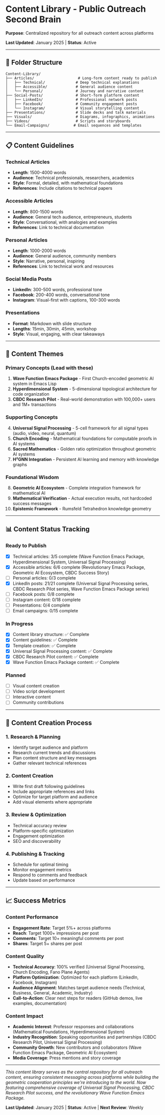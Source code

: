 # Content Library - Public Outreach Second Brain

**Purpose**: Centralized repository for all outreach content across platforms

**Last Updated**: January 2025 | **Status**: Active

---

## 📁 Folder Structure

```
Content-Library/
├── Articles/                    # Long-form content ready to publish
│   ├── Technical/              # Deep technical explanations
│   ├── Accessible/             # General audience content
│   └── Personal/               # Journey and narrative content
├── Social-Posts/               # Short-form platform content
│   ├── LinkedIn/               # Professional network posts
│   ├── Facebook/               # Community engagement posts
│   └── Instagram/              # Visual storytelling content
├── Presentations/              # Slide decks and talk materials
├── Visuals/                    # Diagrams, infographics, animations
├── Videos/                     # Scripts and storyboards
└── Email-Campaigns/           # Email sequences and templates
```

---

## 📋 Content Guidelines

### Technical Articles
- **Length**: 1500-4000 words
- **Audience**: Technical professionals, researchers, academics
- **Style**: Formal, detailed, with mathematical foundations
- **References**: Include citations to technical papers

### Accessible Articles
- **Length**: 800-1500 words
- **Audience**: General tech audience, entrepreneurs, students
- **Style**: Conversational, with analogies and examples
- **References**: Link to technical documentation

### Personal Articles
- **Length**: 1000-2000 words
- **Audience**: General audience, community members
- **Style**: Narrative, personal, inspiring
- **References**: Link to technical work and resources

### Social Media Posts
- **LinkedIn**: 300-500 words, professional tone
- **Facebook**: 200-400 words, conversational tone
- **Instagram**: Visual-first with captions, 100-300 words

### Presentations
- **Format**: Markdown with slide structure
- **Lengths**: 15min, 30min, 45min, workshop
- **Style**: Visual, engaging, with clear takeaways

---

## 🎯 Content Themes

### Primary Concepts (Lead with these)
1. **Wave Function Emacs Package** - First Church-encoded geometric AI system in Emacs Lisp
2. **Hyperdimensional System** - 5-dimensional topological architecture for code organization
3. **CBDC Research Pilot** - Real-world demonstration with 100,000+ users and 1M+ transactions

### Supporting Concepts
4. **Universal Signal Processing** - 5-cell framework for all signal types (audio, video, neural, quantum)
5. **Church Encoding** - Mathematical foundations for computable proofs in AI systems
6. **Sacred Mathematics** - Golden ratio optimization throughout geometric AI systems
7. **H²GNN Integration** - Persistent AI learning and memory with knowledge graphs

### Foundational Wisdom
8. **Geometric AI Ecosystem** - Complete integration framework for mathematical AI
9. **Mathematical Verification** - Actual execution results, not hardcoded success messages
10. **Epistemic Framework** - Rumsfeld Tetrahedron knowledge geometry

---

## 📊 Content Status Tracking

### Ready to Publish
- [x] Technical articles: 3/5 complete (Wave Function Emacs Package, Hyperdimensional System, Universal Signal Processing)
- [x] Accessible articles: 6/6 complete (Revolutionary Emacs Package, Geometric AI Ecosystem, CBDC Success Story)
- [ ] Personal articles: 0/3 complete
- [x] LinkedIn posts: 21/21 complete (Universal Signal Processing series, CBDC Research Pilot series, Wave Function Emacs Package series)
- [ ] Facebook posts: 0/8 complete
- [ ] Instagram content: 0/18 complete
- [ ] Presentations: 0/4 complete
- [ ] Email campaigns: 0/15 complete

### In Progress
- [x] Content library structure: ✅ Complete
- [x] Content guidelines: ✅ Complete
- [x] Template creation: ✅ Complete
- [x] Universal Signal Processing content: ✅ Complete
- [x] CBDC Research Pilot content: ✅ Complete
- [x] Wave Function Emacs Package content: ✅ Complete

### Planned
- [ ] Visual content creation
- [ ] Video script development
- [ ] Interactive content
- [ ] Community contributions

---

## 🔄 Content Creation Process

### 1. Research & Planning
- Identify target audience and platform
- Research current trends and discussions
- Plan content structure and key messages
- Gather relevant technical references

### 2. Content Creation
- Write first draft following guidelines
- Include appropriate references and links
- Optimize for target platform and audience
- Add visual elements where appropriate

### 3. Review & Optimization
- Technical accuracy review
- Platform-specific optimization
- Engagement optimization
- SEO and discoverability

### 4. Publishing & Tracking
- Schedule for optimal timing
- Monitor engagement metrics
- Respond to comments and feedback
- Update based on performance

---

## 📈 Success Metrics

### Content Performance
- **Engagement Rate**: Target 5%+ across platforms
- **Reach**: Target 1000+ impressions per post
- **Comments**: Target 10+ meaningful comments per post
- **Shares**: Target 5+ shares per post

### Content Quality
- **Technical Accuracy**: 100% verified (Universal Signal Processing, Church Encoding, Fano Plane Agents)
- **Platform Optimization**: Optimized for each platform (LinkedIn, Facebook, Instagram)
- **Audience Alignment**: Matches target audience needs (Technical, Business, General, Academic, Industry)
- **Call-to-Action**: Clear next steps for readers (GitHub demos, live examples, documentation)

### Content Impact
- **Academic Interest**: Professor responses and collaborations (Mathematical Foundations, Hyperdimensional System)
- **Industry Recognition**: Speaking opportunities and partnerships (CBDC Research Pilot, Universal Signal Processing)
- **Community Growth**: New contributors and collaborators (Wave Function Emacs Package, Geometric AI Ecosystem)
- **Media Coverage**: Press mentions and story coverage

---

*This content library serves as the central repository for all outreach content, ensuring consistent messaging across platforms while building the geometric cooperation principles we're introducing to the world. Now featuring comprehensive coverage of Universal Signal Processing, CBDC Research Pilot success, and the revolutionary Wave Function Emacs Package.*

**Last Updated**: January 2025 | **Status**: Active | **Next Review**: Weekly
